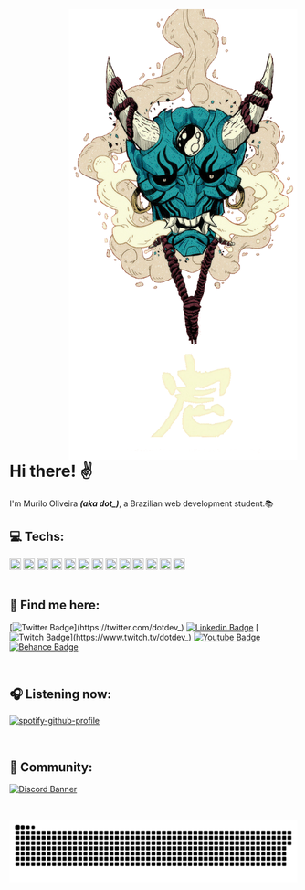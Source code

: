 <a target="_blank" rel="noopener noreferrer" href="https://supermariodraws.artstation.com" ><img  style="margin-left: 100px" src="./png/oni.png" min-width="350px" max-width="500px" width="400px" align="right" alt="Oni"></a>

<h1 align="left" >
Hi there! ✌
</h1>

<p>I'm Murilo Oliveira <i><b>(aka dot_)</b></i>, a Brazilian web development student.📚</p>


<h2>💻 Techs:</h2>

<div align="left" style="display: inline_block" >
  
<img height="20" width="20" src='https://cdn.jsdelivr.net/gh/devicons/devicon/icons/git/git-original.svg'>

<img height="20" width="20" src='https://cdn.jsdelivr.net/gh/devicons/devicon/icons/html5/html5-original.svg'>

<img height="20" width="20" src='https://cdn.jsdelivr.net/gh/devicons/devicon/icons/css3/css3-original.svg'>

<img height="20" width="20" src='https://cdn.jsdelivr.net/gh/devicons/devicon/icons/javascript/javascript-original.svg'>
  
<img height="20" width="20" src='https://cdn.jsdelivr.net/gh/devicons/devicon/icons/typescript/typescript-original.svg'>
  
<img height="20" width="20" src='https://cdn.jsdelivr.net/gh/devicons/devicon/icons/react/react-original.svg'>
  
<img height="20" width="20" src='https://cdn.jsdelivr.net/gh/devicons/devicon/icons/nextjs/nextjs-line.svg'>

<img height="20" width="20" src='https://cdn.jsdelivr.net/gh/devicons/devicon/icons/nodejs/nodejs-original.svg'>

<img height="20" width="20" src='https://cdn.jsdelivr.net/gh/devicons/devicon/icons/postgresql/postgresql-original.svg'>

<img height="20" width="20" src='https://cdn.jsdelivr.net/gh/devicons/devicon/icons/mysql/mysql-original.svg'>

<img height="20" width="20" src='https://cdn.jsdelivr.net/gh/devicons/devicon/icons/mongodb/mongodb-original.svg'>
  
<img height="20" width="20" src='https://cdn.jsdelivr.net/gh/devicons/devicon/icons/figma/figma-original.svg'>

<img height="20" width="20" src='https://cdn.jsdelivr.net/gh/devicons/devicon/icons/xd/xd-line.svg'>

</div>

</br>

<div align="left">

<h2>💬 Find me here:</h2>

<div style="display: inline_block" align="left">

[![Twitter Badge](https://img.shields.io/badge/-Twitter-5c3ec9?style=flat-square&labelColor=50FA7B&logo=twitter&logoColor=31363F&link=https://twitter.com/dotdev_)](https://twitter.com/dotdev_)
[![Linkedin Badge](https://img.shields.io/badge/-LinkedIn-5c3ec9?style=flat-square&labelColor=50FA7B&logo=Linkedin&logoColor=31363F&link=https://www.linkedin.com/in/murilo-o)](https://www.linkedin.com/in/murilo-o)
[![Twitch Badge](https://img.shields.io/badge/-Twitch-5c3ec9?style=flat-square&labelColor=50FA7B&logo=Twitch&logoColor=31363F&link=https://www.twitch.tv/dotdev_)](https://www.twitch.tv/dotdev_)
[![Youtube Badge](https://img.shields.io/badge/-Youtube-5c3ec9?style=flat-square&labelColor=50FA7B&logo=Youtube&logoColor=31363F&link=https://www.youtube.com/channel/UCgZ3l4znZzx9pVX7N7MVdng)](https://www.youtube.com/channel/UCgZ3l4znZzx9pVX7N7MVdng)
[![Behance Badge](https://img.shields.io/badge/-Behance-5c3ec9?style=flat-square&labelColor=50FA7B&logo=Behance&logoColor=31363F&link=https://www.behance.net/murilo-o)](https://www.behance.net/murilo-o)

</div>
</div>

</br>

<div align="left">
<h2>🎧 Listening now:</h2>

[![spotify-github-profile](https://spotify-github-profile.vercel.app/api/view?uid=i0buq9ey3yf4ki78q5bn5ogn9&cover_image=true&theme=novatorem)](https://spotify-github-profile.vercel.app/api/view?uid=i0buq9ey3yf4ki78q5bn5ogn9&redirect=true)

</div>


</br>

<div align="left">
<h2>👥 Community:</h2>

[![Discord Banner](https://discordapp.com/api/guilds/842160542059855934/widget.png?style=banner2)](https://discord.gg/6qja9pEJa9)

</div>

</br>

<span align="center"><img src="./svg/github-contribution-grid-snake.svg" align="center" alt="Snake"></span>
